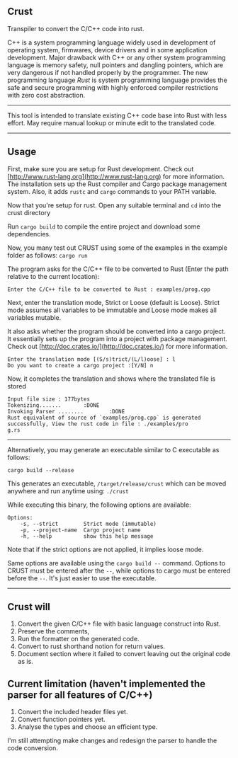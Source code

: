 ## Crust
Transpiler to convert the C/C++ code into rust. 


C++ is a system programming language widely used in development of operating system,  firmwares, device drivers and in some application development. Major drawback with C++ or any other system programming language is memory safety, null pointers and dangling pointers, which are very dangerous if not handled properly by the programmer. The new programming language *Rust* is system programming language provides the safe and secure programming with highly enforced compiler restrictions with zero cost abstraction.

---

This tool is intended to translate existing C++ code base into Rust with less effort.
May require manual lookup or minute edit to the translated code.

---

## Usage

First, make sure you are setup for Rust development. Check out [http://www.rust-lang.org](http://www.rust-lang.org) for more information. The installation sets up the Rust compiler and Cargo package management system. Also, it adds `rustc` and `cargo` commands to your PATH variable.

Now that you're setup for rust. Open any suitable terminal and `cd` into the crust directory

Run `cargo build` to compile the entire project and download some dependencies.

Now, you many test out CRUST using some of the examples in the example folder as follows:
`cargo run`

The program asks for the C/C++ file to be converted to Rust (Enter the path relative to the current location):
```
Enter the C/C++ file to be converted to Rust : examples/prog.cpp
```
Next, enter the translation mode, Strict or Loose (default is Loose). Strict mode assumes all variables to be immutable and Loose mode makes all variables mutable.

It also asks whether the program should be converted into a cargo project. It essentially sets up the program into a project with package management. Check out [http://doc.crates.io/](http://doc.crates.io/) for more information.
```
Enter the translation mode [(S/s)trict/(L/l)oose] : l
Do you want to create a cargo project :[Y/N] n
```

Now, it completes the translation and shows where the translated file is stored
```
Input file size : 177bytes
Tokenizing.......       :DONE
Invoking Parser ........        :DONE
Rust equivalent of source of `examples/prog.cpp` is generated successfully, View the rust code in file : ./examples/pro
g.rs
```

---

Alternatively, you may generate an executable similar to C executable as follows:

`cargo build --release`

This generates an executable, `/target/release/crust` which can be moved anywhere and run anytime using:
`./crust`

While executing this binary, the following options are available:

```
Options:
    -s, --strict        Strict mode (immutable)
    -p, --project-name  Cargo project name
    -h, --help          show this help message
```

Note that if the strict options are not applied, it implies loose mode.

Same options are available using the `cargo build --` command. Options to CRUST must be entered after the `--`, while options to cargo must be entered before the `--`. It's just easier to use the executable.

---

## Crust will
1. Convert the given C/C++ file with basic language construct into Rust.
2. Preserve the comments,
3. Run the formatter on the generated code.
4. Convert to rust shorthand notion for return values.
5. Document section where it failed to convert leaving out the original code as is.

## Current limitation (haven't implemented the parser for all features of C/C++)
1. Convert the included header files yet.
2. Convert function pointers yet.
3. Analyse the types and choose an efficient type.


I'm still attempting make changes and redesign the parser to handle the code conversion.  
